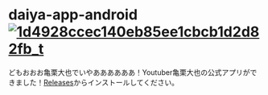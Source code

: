 # daiya-app-android [![1d4928ccec140eb85ee1cbcb1d2d82fb_t](https://github.com/kamekuridaiya/daiya-app-android/assets/157256239/2c4f8c36-2d8c-4481-b99f-3d90d05d981b)](https://github.com/kamekuridaiya/daiya-app-android/releases/download/%E6%AD%A3%E5%BC%8F%E7%89%882/-.2-release.apk "今すぐダウンロード")
どもおおお亀栗大也でいやああああああ！Youtuber亀栗大也の公式アプリができました！[Releases](https://github.com/kamekuridaiya/daiya-app-android/releases)からインストールしてください。
